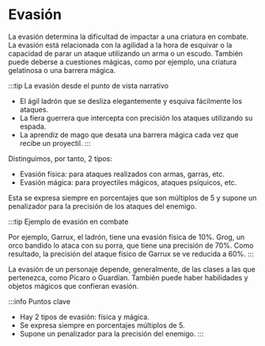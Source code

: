 # Evasión

La evasión determina la dificultad de impactar a una criatura en combate.
La evasión está relacionada con la agilidad a la hora de esquivar o la capacidad de parar un ataque utilizando un arma o un escudo.
También puede deberse a cuestiones mágicas, como por ejemplo, una criatura gelatinosa o una barrera mágica.

:::tip La evasión desde el punto de vista narrativo

- El ágil ladrón que se desliza elegantemente y esquiva fácilmente los ataques.
- La fiera guerrera que intercepta con precisión los ataques utilizando su espada.
- La aprendiz de mago que desata una barrera mágica cada vez que recibe un proyectil.
:::

Distinguimos, por tanto, 2 tipos: 
- Evasión física: para ataques realizados con armas, garras, etc.
- Evasión mágica: para proyectiles mágicos, ataques psíquicos, etc.

Esta se expresa siempre en porcentajes que son múltiplos de 5 y supone un penalizador para la precisión de los ataques del enemigo.

:::tip Ejemplo de evasión en combate

Por ejemplo, Garrux, el ladrón, tiene una evasión física de 10%. Grog, un orco bandido lo ataca con su porra, que tiene una precisión de 70%.
Como resultado, la precisión del ataque físico de Garrux se ve reducida a 60%.
:::

La evasión de un personaje depende, generalmente, de las clases a las que pertenezca, como Pícaro o Guardían.
También puede haber habilidades y objetos mágicos que confieran evasión.

:::info Puntos clave

- Hay 2 tipos de evasión: física y mágica.
- Se expresa siempre en porcentajes múltiplos de 5.
- Supone un penalizador para la precisión del enemigo.
:::